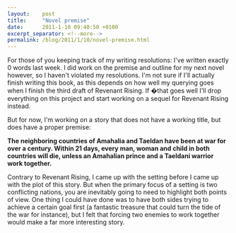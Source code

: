 ```yaml
---
layout:    post
title:     "Novel premise"
date:      2011-1-10 09:40:50 +0100
excerpt_separator: <!--more-->
permalink: /blog/2011/1/10/novel-premise.html
---
```


For those of you keeping track of my writing resolutions: I've written exactly 0 words last week. I did work on the premise and outline for my next novel however, so I haven't violated my resolutions. I'm not sure if I'll actually finish writing this book, as this depends on how well my querying goes when I finish the third draft of Revenant Rising. If �that goes well I'll drop everything on this project and start working on a sequel for Revenant Rising instead.

<!--more-->
But for now, I'm working on a story that does not have a working title, but does have a proper premise:

**The neighboring countries of Amahalia and Taeldan have been at war for over a century. Within 21 days, every man, woman and child in both countries will die, unless an Amahalian prince and a Taeldani warrior work together.**

Contrary to Revenant Rising, I came up with the setting before I came up with the plot of this story. But when the primary focus of a setting is two conflicting nations, you are inevitably going to need to highlight both points of view. One thing I could have done was to have both sides trying to achieve a certain goal first (a fantastic treasure that could turn the tide of the war for instance), but I felt that forcing two enemies to work together would make a far more interesting story.